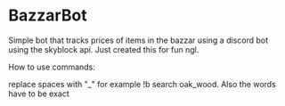 # BazzarBot
Simple bot that tracks prices of items in the bazzar using a discord bot using the skyblock api. Just created this for fun ngl.

How to use commands:


replace spaces with "_" for example !b search oak_wood. Also the words have to be exact

